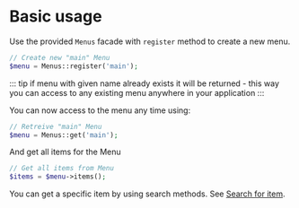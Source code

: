 # Basic usage
Use the provided `Menus` facade with `register` method to create a new menu.

```php
// Create new "main" Menu
$menu = Menus::register('main');
```

::: tip
if menu with given name already exists it will be returned - this way you can access to any existing menu anywhere in your application
:::

You can now access to the menu any time using:
```php
// Retreive "main" Menu
$menu = Menus::get('main');
```

And get all items for the Menu
```php
// Get all items from Menu
$items = $menu->items();
```
You can get a specific item by using search methods. See [Search for item](/usage/search).
